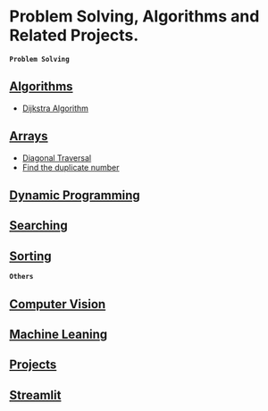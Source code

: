 # Problem Solving, Algorithms and Related Projects. 

<b>`Problem Solving`</b>
## [Algorithms](./Algorithms/)
- [Dijkstra Algorithm](./Algorithms/Dijkstra.cpp)
## [Arrays](./Arrays/)
- [Diagonal Traversal](./Arrays/diagonal_traverse.cpp)
- [Find the duplicate number](./Arrays/find_the_duplicate_number.cpp)
## [Dynamic Programming](./Dynamic%20Programming/)
## [Searching](./Searching/)
## [Sorting](./Sorting/)

<b>`Others`</b>
## [Computer Vision](./Computer%20Vision/)
## [Machine Leaning](./Machine%20Learning/)
## [Projects](./Projects/)
## [Streamlit](./Streamlit/)